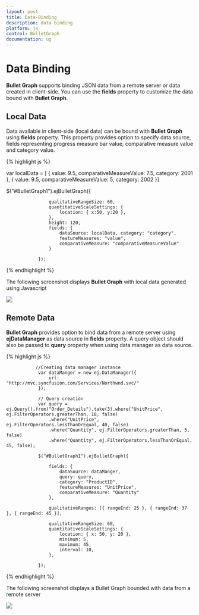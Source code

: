 ```yaml
---
layout: post
title: Data-Binding
description: data binding
platform: js
control: BulletGraph	
documentation: ug
---
```


# Data Binding

**Bullet Graph** supports binding JSON data from a remote server or data created in client-side. You can use the **fields** property to customize the data bound with **Bullet Graph**.

## Local Data

Data available in client-side (local data) can be bound with **Bullet Graph** using **fields** property. This property provides option to specify data source, fields representing progress measure bar value, comparative measure value and category value.

{% highlight js %}



var localData = [
               {
                   value: 9.5, comparativeMeasureValue: 7.5,
                   category: 2001
               },
               {
                   value: 9.5, comparativeMeasureValue: 5,
                   category: 2002
               }]

$("#BulletGraph1").ejBulletGraph({

                    qualitativeRangeSize: 60,
                    quantitativeScaleSettings: {
                        location: { x:50, y:20 },
                    },
                    height: 120,
                    fields: {
                        dataSource: localData, category: "category",
                        featureMeasures: "value",
                        comparativeMeasure: "comparativeMeasureValue"
                    }

                });


{% endhighlight %}



The following screenshot displays **Bullet Graph** with local data generated using Javascript

![]("/js/BulletGraph/Data-Binding_images/Data-Binding_img1.png") 

## Remote Data

**Bullet Graph** provides option to bind data from a remote server using **ejDataManager** as data source in **fields** property. A query object should also be passed to **query** property when using data manager as data source.

{% highlight js %}



               //Creating data manager instance
                var dataManger = new ej.DataManager({
                    url: "http://mvc.syncfusion.com/Services/Northwnd.svc/"
                });

                // Query creation
                var query = ej.Query().from("Order_Details").take(3).where("UnitPrice", ej.FilterOperators.greaterThan, 18, false)
                    .where("UnitPrice", ej.FilterOperators.lessThanOrEqual, 40, false)
                    .where("Quantity", ej.FilterOperators.greaterThan, 5, false)
                    .where("Quantity", ej.FilterOperators.lessThanOrEqual, 45, false);

                $("#BulletGraph1").ejBulletGraph({                                        

                    fields: {
                        dataSource: dataManger,
                        query: query,
                        category: "ProductID",
                        featureMeasures: "UnitPrice",
                        comparativeMeasure: "Quantity"
                    },

                    qualitativeRanges: [{ rangeEnd: 25 }, { rangeEnd: 37 }, { rangeEnd: 45 }],

                    qualitativeRangeSize: 60,
                    quantitativeScaleSettings: {
                        location: { x: 50, y: 20 },
                        minimum: 5,
                        maximum: 45,
                        interval: 10,
                    },

                });


{% endhighlight %}



The following screenshot displays a Bullet Graph bounded with data from a remote server

![]("/js/BulletGraph/Data-Binding_images/Data-Binding_img2.png") 

